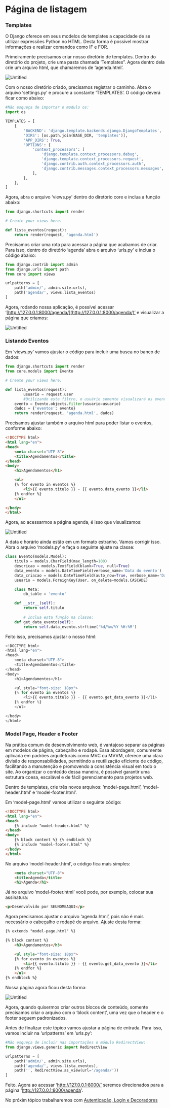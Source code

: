 # Página de listagem

### Templates

O Django oferece em seus modelos de templates a capacidade de se utilizar expressões Python no HTML. Desta forma é possível mostrar informações e realizar comandos como IF e FOR.

Primeiramente precisamos criar nosso diretório de templates. Dentro do diretório do projeto, crie uma pasta chamada ‘Templates”. Agora dentro dela crie um arquivo html, que chamaremos de ‘agenda.html’.

![Untitled](03_images/Untitled.png)

Com o nosso diretório criado, precisamos registrar o caminho. Abra o arquivo ‘settings.py’ e procure a constante ‘TEMPLATES’. O código deverá ficar como abaixo:

```python
#Não esqueça de importar o modulo os:
import os

TEMPLATES = [
    {
        'BACKEND': 'django.template.backends.django.DjangoTemplates',
        'DIRS': [os.path.join(BASE_DIR, 'templates')],
        'APP_DIRS': True,
        'OPTIONS': {
            'context_processors': [
                'django.template.context_processors.debug',
                'django.template.context_processors.request',
                'django.contrib.auth.context_processors.auth',
                'django.contrib.messages.context_processors.messages',
            ],
        },
    },
]
```

Agora, abra o arquivo ‘views.py’ dentro do diretório core e inclua a função abaixo:

```python
from django.shortcuts import render

# Create your views here.

def lista_eventos(request):
    return render(request, 'agenda.html')
```

Precisamos criar uma rota para acessar a página que acabamos de criar. Para isso, dentro do diretório ‘agenda’ abra o arquivo ‘urls.py’ e inclua o código abaixo:

```python
from django.contrib import admin
from django.urls import path
from core import views

urlpatterns = [
    path('admin/', admin.site.urls),
    path('agenda/', views.lista_eventos)
]
```

Agora, rodando nossa aplicação, é possível acessar ‘[http://127.0.0.1:8000/agenda/](http://127.0.0.1:8000/agenda/)’ e visualizar a página que criamos:

![Untitled](03_images/Untitled%201.png)

### Listando Eventos

Em ‘views.py’ vamos ajustar o código para incluir uma busca no banco de dados:

```python
from django.shortcuts import render
from core.models import Evento

# Create your views here.

def lista_eventos(request):
		usuario = request.user
		#Utilizando este filtro, o usuário somente visualizará os eventos em seu usuário.
    evento = Evento.objects.filter(usuario=usuario)
    dados = {'eventos': evento}
    return render(request, 'agenda.html', dados)
```

Precisamos ajustar também o arquivo html para poder listar o eventos, conforme abaixo:

```html
<!DOCTYPE html>
<html lang="en">
<head>
    <meta charset="UTF-8">
    <title>Agendamentos</title>
</head>
<body>
    <h1>Agendamentos</h1>

    <ul>
    {% for evento in eventos %}
        <li>{{ evento.titulo }} - {{ evento.data_evento }}</li>
    {% endfor %}
    </ul>

</body>
</html>
```

Agora, ao acessarmos a página agenda, é isso que visualizamos:

![Untitled](03_images/Untitled%202.png)

A data e horário ainda estão em um formato estranho. Vamos corrigir isso. Abra o arquivo ‘models.py’ e faça o seguinte ajuste na classe:

```python
class Evento(models.Model):
    titulo = models.CharField(max_length=100)
    descricao = models.TextField(blank=True, null=True)
    data_evento = models.DateTimeField(verbose_name='Data do evento')
    data_criacao = models.DateTimeField(auto_now=True, verbose_name='Data de Criação')
    usuario = models.ForeignKey(User, on_delete=models.CASCADE)

    class Meta:
        db_table = 'evento'

    def __str__(self):
        return self.titulo
        
		# Inclua esta função na classe:
    def get_data_evento(self):
        return self.data_evento.strftime('%d/%m/%Y %H:%M')
```

Feito isso, precisamos ajustar o nosso html:

```python
<!DOCTYPE html>
<html lang="en">
<head>
    <meta charset="UTF-8">
    <title>Agendamentos</title>
</head>
<body>
    <h1>Agendamentos</h1>

    <ul style="font-size: 18px">
    {% for evento in eventos %}
        <li>{{ evento.titulo }} - {{ evento.get_data_evento }}</li>
    {% endfor %}
    </ul>

</body>
</html>
```

### Model Page, Header e Footer

Na prática comum de desenvolvimento web, é vantajoso separar as páginas em modelos de página, cabeçalho e rodapé. Essa abordagem, comumente aplicada em padrões arquiteturais como MVC ou MVVM, oferece uma clara divisão de responsabilidades, permitindo a reutilização eficiente de código, facilitando a manutenção e promovendo a consistência visual em todo o site. Ao organizar o conteúdo dessa maneira, é possível garantir uma estrutura coesa, escalável e de fácil gerenciamento para projetos web.

Dentro de templates, crie três novos arquivos: ‘model-page.html’, ‘model-header.html’ e ‘model-footer.html’.

Em ‘model-page.html’ vamos utilizar o seguinte código:

```html
<!DOCTYPE html>
<html lang="en">
<head>
    {% include "model-header.html" %}
</head>
<body>
    {% block content %} {% endblock %}
    {% include "model-footer.html" %}
</body>
</html>
```

No arquivo ‘model-header.html’, o código fica mais simples:

```html
    <meta charset="UTF-8">
    <title>Agenda</title>
    <h1>Agenda</h1>
```

Já no arquivo ‘model-footer.html’ você pode, por exemplo, colocar sua assinatura:

```html
<p>Desenvolvido por SEUNOMEAQUI</p>
```

Agora precisamos ajustar o arquivo ‘agenda.html’, pois não é mais necessário o cabeçalho e rodapé do arquivo. Ajuste desta forma:

```html
{% extends "model-page.html" %}

{% block content %}
    <h3>Agendamentos</h3>

    <ul style="font-size: 18px">
    {% for evento in eventos %}
        <li>{{ evento.titulo }} - {{ evento.get_data_evento }}</li>
    {% endfor %}
    </ul>
{% endblock %}
```

Nossa página agora ficou desta forma:

![Untitled](03_images/Untitled%203.png)

Agora, quando quisermos criar outros blocos de conteúdo, somente precisamos criar o arquivo com o ‘block content’, uma vez que o header e o footer seguem padronizados.

Antes de finalizar este tópico vamos ajustar a página de entrada. Para isso, vamos incluir na ‘urlpatterns’ em ‘urls.py’:

```python
#Não esqueça de incluir nas importações o módulo RedirectView:
from django.views.generic import RedirectView

urlpatterns = [
    path('admin/', admin.site.urls),
    path('agenda/', views.lista_eventos),
    path('', RedirectView.as_view(url='/agenda/'))
]
```

Feito. Agora ao acessar ‘http://127.0.0.1:8000/’ seremos direcionados para a página ‘http://127.0.0.1:8000/agenda'.

No próxim tópico trabalharemos com [Autenticação, Login e Decoradores](04_authentication.md)